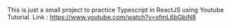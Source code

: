 This is just a small project to practice Typescript in ReactJS using Youtube Tutorial. Link : https://www.youtube.com/watch?v=sfmL6bGbiN8

